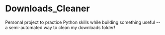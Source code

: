 # Downloads_Cleaner
Personal project to practice Python skills while building something useful -- a semi-automated way to clean my downloads folder!
